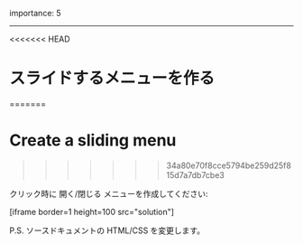 importance: 5

---

<<<<<<< HEAD
# スライドするメニューを作る
=======
# Create a sliding menu
>>>>>>> 34a80e70f8cce5794be259d25f815d7a7db7cbe3

クリック時に 開く/閉じる メニューを作成してください:

[iframe border=1 height=100 src="solution"]

P.S. ソースドキュメントの HTML/CSS を変更します。
